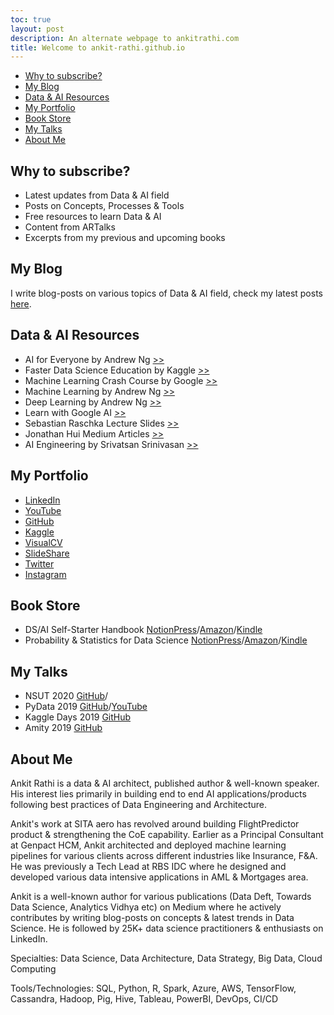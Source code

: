 ```yaml
---
toc: true
layout: post
description: An alternate webpage to ankitrathi.com
title: Welcome to ankit-rathi.github.io
---
```


- [Why to subscribe?](#Why-to-subscribe)
- [My Blog](#My-Blog)
- [Data & AI Resources](#Data-AI-Resources)
- [My Portfolio](#My-Portfolio)
- [Book Store](#Book-Store)
- [My Talks](#My-Talks)
- [About Me](#About-Me)

## Why to subscribe?
- Latest updates from Data & AI field
- Posts on Concepts, Processes & Tools
- Free resources to learn Data & AI
- Content from ARTalks
- Excerpts from my previous and upcoming books

## My Blog

I write blog-posts on various topics of Data & AI field, check my latest posts [here](https://ankit-rathi.github.io/data-and-ai/). 

## Data & AI Resources
- AI for Everyone by Andrew Ng [>>](https://www.deeplearning.ai/ai-for-everyone/)
- Faster Data Science Education by Kaggle [>>](https://www.kaggle.com/learn/overview)
- Machine Learning Crash Course by Google [>>](https://developers.google.com/machine-learning/crash-course)
- Machine Learning by Andrew Ng [>>](https://www.coursera.org/learn/machine-learning)
- Deep Learning by Andrew Ng [>>](https://www.coursera.org/specializations/deep-learning)
- Learn with Google AI [>>](https://ai.google/education/)
- Sebastian Raschka Lecture Slides [>>](https://sebastianraschka.com/resources.html)
- Jonathan Hui Medium Articles [>>](https://medium.com/@jonathan_hui/index-page-for-my-articles-in-deep-learning-19821810a14)
- AI Engineering by Srivatsan Srinivasan [>>](https://www.youtube.com/channel/UCwBs8TLOogwyGd0GxHCp-Dw)


## My Portfolio
- [LinkedIn](https://www.linkedin.com/in/ankitrathi/)
- [YouTube](https://www.youtube.com/channel/UCrIv4EU2tFX8VhhT0oCnDnw)
- [GitHub](https://github.com/ankit-rathi)
- [Kaggle](https://www.kaggle.com/ankitrathi/competitions)
- [VisualCV](https://visualcv.com/ankit-rathi)
- [SlideShare](https://slideshare.net/ankitrathi)
- [Twitter](https://twitter.com/rathiankit)
- [Instagram](https://instagram.com/ankitrathi/)

## Book Store
- DS/AI Self-Starter Handbook [NotionPress](https://notionpress.com/read/ds-ai-self-starter-handbook)/[Amazon](https://www.amazon.com/dp/1079189262)/[Kindle](https://www.amazon.com/dp/B07VDJ7PHD)
- Probability & Statistics for Data Science [NotionPress](https://notionpress.com/read/probability-statistics-for-data-science)/[Amazon](https://www.amazon.com/dp/1795009047)/[Kindle](https://www.amazon.com/dp/B07N18VT5C)

## My Talks
- NSUT 2020 [GitHub](https://github.com/ankitrathi169/AR-Talks/blob/master/ARTalks-AIML-on-Cloud-NSUT.pdf)/[]()
- PyData 2019 [GitHub](https://github.com/ankitrathi169/AR-Talks/blob/master/PyData2019_ML_Opacity.pdf)/[YouTube](https://www.youtube.com/watch?v=bAoJnCeKFZA&)
- Kaggle Days 2019 [GitHub](https://github.com/ankitrathi169/AR-Talks/blob/master/ARTalks-KaggleDaysTalk.pdf)
- Amity 2019 [GitHub](https://github.com/ankitrathi169/AR-Talks/blob/master/ARTalks-Guest_Lecture_Amity.pdf)

## About Me

Ankit Rathi is a data & AI architect, published author & well-known speaker. His interest lies primarily in building end to end AI applications/products following best practices of Data Engineering and Architecture. 

Ankit's work at SITA aero has revolved around building FlightPredictor product & strengthening the CoE capability. Earlier as a Principal Consultant at Genpact HCM, Ankit architected and deployed machine learning pipelines for various clients across different industries like Insurance, F&A. He was previously a Tech Lead at RBS IDC where he designed and developed various data intensive applications in AML & Mortgages area.

Ankit is a well-known author for various publications (Data Deft, Towards Data Science, Analytics Vidhya etc) on Medium where he actively contributes by writing blog-posts on concepts & latest trends in Data Science. He is followed by 25K+ data science practitioners & enthusiasts on LinkedIn.

Specialties: Data Science, Data Architecture, Data Strategy, Big Data, Cloud Computing

Tools/Technologies: SQL, Python, R, Spark, Azure, AWS, TensorFlow, Cassandra, Hadoop, Pig, Hive, Tableau, PowerBI, DevOps, CI/CD 
